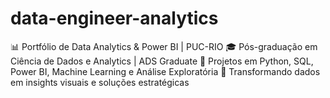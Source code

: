 # data-engineer-analytics
📊 Portfólio de Data Analytics &amp; Power BI | PUC-RIO 🎓 Pós-graduação em Ciência de Dados e Analytics | ADS Graduate 💼 Projetos em Python, SQL, Power BI, Machine Learning e Análise Exploratória 🚀 Transformando dados em insights visuais e soluções estratégicas
